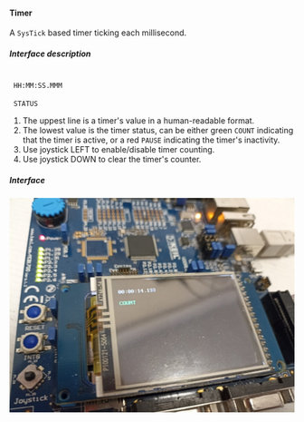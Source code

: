 #### Timer
A `SysTick` based timer ticking each millisecond.

##### Interface description
```

 HH:MM:SS.MMM

 STATUS
```

1. The uppest line is a timer's value in a human-readable format.
2. The lowest value is the timer status, can be either green `COUNT` indicating that the timer is active, or a red `PAUSE` indicating the timer's inactivity.
3. Use joystick LEFT to enable/disable timer counting.
4. Use joystick DOWN to clear the timer's counter.

##### Interface
![](image.jpg)


